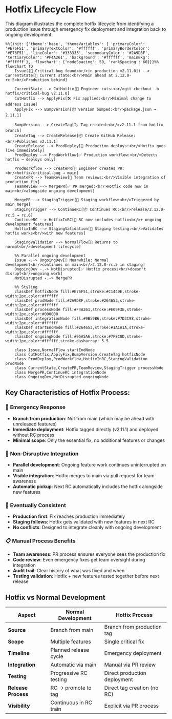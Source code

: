 # Hotfix Lifecycle Flow

This diagram illustrates the complete hotfix lifecycle from identifying a production issue through emergency fix deployment and integration back to ongoing development.

```mermaid
%%{init: {'theme':'base', 'themeVariables': { 'primaryColor': '#E76F51', 'primaryTextColor': '#ffffff', 'primaryBorderColor': '#E76F51', 'lineColor': '#333333', 'secondaryColor': '#2A9D8F', 'tertiaryColor': '#F4A261', 'background': '#ffffff', 'mainBkg': '#ffffff'}, 'flowchart': {'nodeSpacing': 50, 'rankSpacing': 60}}}%%
flowchart TD
    Issue([🚨 Critical bug found<br/>in production v2.11.0]) --> CurrentState[📍 Current state:<br/>Main ahead at 2.12.0-rc.5<br/>Production behind]
    
    CurrentState --> CutHotfix[🔧 Engineer cuts:<br/>git checkout -b hotfix/critical-bug v2.11.0]
    CutHotfix --> ApplyFix[🛠️ Fix applied:<br/>Minimal change to address issue]
    ApplyFix --> BumpVersion[📦 Version bumped:<br/>package.json → 2.11.1]
    
    BumpVersion --> CreateTag[🏷️ Tag created:<br/>v2.11.1 from hotfix branch]
    CreateTag --> CreateRelease[📦 Create GitHub Release:<br/>Publishes v2.11.1]
    CreateRelease --> ProdDeploy[🚀 Production deploys:<br/>Hotfix goes live immediately]
    ProdDeploy --> ProdWorkflow[✅ Production workflow:<br/>Detects hotfix → deploys only]
    
    ProdWorkflow --> CreatePR[📝 Engineer creates PR:<br/>hotfix/critical-bug → main]
    CreatePR --> TeamReview[👀 Team reviews:<br/>Visible integration of production fix]
    TeamReview --> MergePR[✅ PR merged:<br/>Hotfix code now in main<br/>alongside ongoing development]
    
    MergePR --> StagingTrigger[🔄 Staging workflow:<br/>Triggered by main merge]
    StagingTrigger --> ContinueRC[📦 Continues RC:<br/>release/2.12.0-rc.5 → rc.6]
    ContinueRC --> HotfixInRC[🧪 RC now includes hotfix<br/>+ ongoing development features]
    HotfixInRC --> StagingValidation[🧪 Staging testing:<br/>Validates hotfix works<br/>with new features]
    
    StagingValidation --> NormalFlow[🔄 Returns to normal<br/>development lifecycle]
    
    %% Parallel ongoing development
    Issue -.-> OngoingDev[📍 Meanwhile: Normal development<br/>continues on main<br/>2.12.0-rc.5 in staging]
    OngoingDev -.-> NotDisrupted[✅ Hotfix process<br/>doesn't disrupt<br/>ongoing work]
    NotDisrupted -.-> MergePR
    
    %% Styling
    classDef hotfixNode fill:#E76F51,stroke:#C1440E,stroke-width:2px,color:#ffffff
    classDef prodNode fill:#2A9D8F,stroke:#264653,stroke-width:2px,color:#ffffff
    classDef processNode fill:#F4A261,stroke:#E09F3E,stroke-width:2px,color:#000000
    classDef integrationNode fill:#9B59B6,stroke:#7D3C98,stroke-width:2px,color:#ffffff
    classDef startEndNode fill:#264653,stroke:#1A1A1A,stroke-width:3px,color:#ffffff
    classDef ongoingNode fill:#95A5A6,stroke:#7F8C8D,stroke-width:1px,color:#ffffff,stroke-dasharray: 5 5
    
    class Issue,NormalFlow startEndNode
    class CutHotfix,ApplyFix,BumpVersion,CreateTag hotfixNode
    class ProdDeploy,ProdWorkflow,HotfixInRC,StagingValidation prodNode
    class CurrentState,CreatePR,TeamReview,StagingTrigger processNode
    class MergePR,ContinueRC integrationNode
    class OngoingDev,NotDisrupted ongoingNode
```

## Key Characteristics of Hotfix Process:

### 🚨 **Emergency Response**
- **Branch from production**: Not from main (which may be ahead with unreleased features)
- **Immediate deployment**: Hotfix tagged directly (v2.11.1) and deployed without RC process
- **Minimal scope**: Only the essential fix, no additional features or changes

### 🔀 **Non-Disruptive Integration**
- **Parallel development**: Ongoing feature work continues uninterrupted on main
- **Visible integration**: Hotfix merges to main via pull request for team awareness
- **Automatic pickup**: Next RC automatically includes the hotfix alongside new features

### 🎯 **Eventually Consistent**
- **Production first**: Fix reaches production immediately
- **Staging follows**: Hotfix gets validated with new features in next RC
- **No conflicts**: Designed to integrate cleanly with ongoing development

### 📋 **Manual Process Benefits**
- **Team awareness**: PR process ensures everyone sees the production fix
- **Code review**: Even emergency fixes get team oversight during integration
- **Audit trail**: Clear history of what was fixed and when
- **Testing validation**: Hotfix + new features tested together before next release

## Hotfix vs Normal Development

| Aspect | Normal Development | Hotfix Process |
|--------|-------------------|----------------|
| **Source** | Branch from main | Branch from production tag |
| **Scope** | Multiple features | Single critical fix |
| **Timeline** | Planned release cycle | Emergency deployment |
| **Integration** | Automatic via main | Manual via PR review |
| **Testing** | Progressive RC testing | Direct production deployment |
| **Release Process** | RC → promote to tag | Direct tag creation (no RC) |
| **Visibility** | Continuous in RC train | Explicit via PR process |